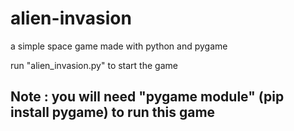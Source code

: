 # alien-invasion
a simple space game made with python and pygame  

run "alien_invasion.py" to start the game

## Note : you will need "pygame module" (pip install pygame) to run this game
